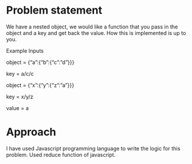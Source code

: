 # Problem statement

We have a nested object, we would like a function that you pass in the object and a key and get back the value. How this is implemented is up to you.

Example Inputs

object = {“a”:{“b”:{“c”:”d”}}}

key = a/c/c

object = {“x”:{“y”:{“z”:”a”}}}

key = x/y/z

value = a


# Approach

I have used Javascript programming language to write the logic for this problem. Used reduce function of javascript.





